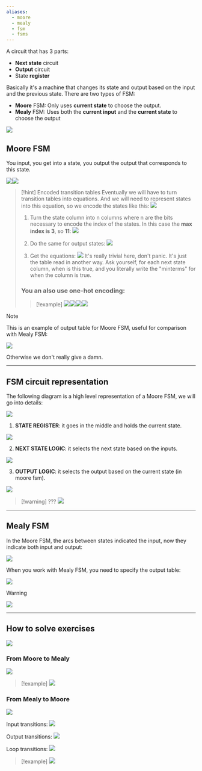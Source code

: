 ```yaml
---
aliases:
  - moore
  - mealy
  - fsm
  - fsms
---
```

A circuit that has 3 parts:
- **Next state** circuit
- **Output** circuit
- State **register**

Basically it's a machine that changes its state and output based on the input and the previous state.
There are two types of FSM:
- **Moore** FSM: Only uses **current state** to choose the output.
- **Mealy** FSM: Uses both the **current input** and the **current state** to choose the output

![](../z_images/Pasted%20image%2020250130123506.png)


## Moore FSM

You input, you get into a state, you output the output that corresponds to this state.

![](../z_images/Pasted%20image%2020250130130515.png)![](../z_images/Pasted%20image%2020250130142713.png)

> [!hint] Encoded transition tables
> Eventually we will have to turn transition tables into equations.
> And we will need to represent states into this equation, so we encode the states like this:
> ![](../z_images/Pasted%20image%2020250203111313.png)
> 1. Turn the state column into n columns where n are the bits necessary to encode the index of the states. In this case the **max index is 3**, so **11**:
> 	![](../z_images/Pasted%20image%2020250203110912.png)
> 	
> 2. Do the same for output states:
> 	![](../z_images/Pasted%20image%2020250203111037.png)
> 	
> 3. Get the equations:
> 	![](../z_images/Pasted%20image%2020250203111334.png)
>It's really trivial here, don't panic. It's just the table read in another way.
> Ask yourself, for each next state column, when is this true, and you literally write the "minterms" for when the column is true.
> 
> ### You an also use one-hot encoding:
> > [!example]
> ![](../z_images/Pasted%20image%2020250203184520.png)![](../z_images/Pasted%20image%2020250203184651.png)![](../z_images/Pasted%20image%2020250203184702.png)![](../z_images/Pasted%20image%2020250203184711.png)

> [!note]
> This is an example of output table for Moore FSM, useful for comparison with Mealy FSM:
> 
> ![](../z_images/Pasted%20image%2020250203115418.png)
> 
> Otherwise we don't really give a damn.

---

## FSM circuit representation

The following diagram is a high level representation of a Moore FSM, we will go into details:

![](../z_images/Pasted%20image%2020250203114157.png)


1. **STATE REGISTER**: it goes in the middle and holds the current state.

![](../z_images/Pasted%20image%2020250203113734.png)


2. **NEXT STATE LOGIC**: it selects the next state based on the inputs.

![](../z_images/Pasted%20image%2020250203113845.png)


3. **OUTPUT LOGIC**: it selects the output based on the current state (in moore fsm).

![](../z_images/Pasted%20image%2020250203114015.png)

> [!warning] ???
> ![](../z_images/Pasted%20image%2020250203114244.png)

---

## Mealy FSM

In the Moore FSM, the arcs between states indicated the input, now they indicate both input and output:

![](../z_images/Pasted%20image%2020250203115212.png)


When you work with Mealy FSM, you need to specify the output table:

![](../z_images/Pasted%20image%2020250203184056.png)

> [!warning]
> ![](../z_images/Pasted%20image%2020250203184329.png)

---

## How to solve exercises

![](../z_images/Pasted%20image%2020250203185006.png)

### From Moore to Mealy

![](../z_images/Pasted%20image%2020250203185028.png)

> [!example]
> ![](../z_images/Pasted%20image%2020250203185044.png)


### From Mealy to Moore

![](../z_images/Pasted%20image%2020250203185119.png)

Input transitions:
![](../z_images/Pasted%20image%2020250203185138.png)

Output transitions:
![](../z_images/Pasted%20image%2020250203185203.png)

Loop transitions:
![](../z_images/Pasted%20image%2020250203185231.png)

> [!example]
> ![](../z_images/Pasted%20image%2020250203185245.png)
